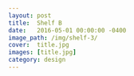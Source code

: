 ```yaml
---
layout: post
title:  Shelf B
date:   2016-05-01 00:00:00 -0400
image_path:	/img/shelf-3/
cover:  title.jpg
images: [title.jpg]
category: design
---
```


